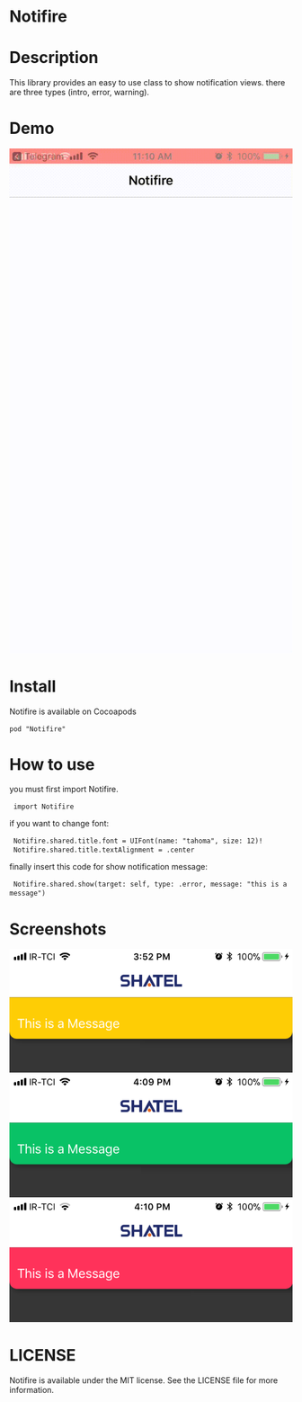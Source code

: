 # Notifire

# Description
This library provides an easy to use class to show notification views.
there are three types (intro, error, warning).

# Demo

![SuccessUnder](Screenshots/demo.gif)

# Install
Notifire is available on Cocoapods

    pod "Notifire"
    
# How to use
you must first import Notifire.

     import Notifire
     
if you want to change font:

     Notifire.shared.title.font = UIFont(name: "tahoma", size: 12)!
     Notifire.shared.title.textAlignment = .center

finally insert this code for show notification message:

     Notifire.shared.show(target: self, type: .error, message: "this is a message")



# Screenshots
![SuccessUnder](Screenshots/IMG_0945.PNG)
![SuccessUnder](Screenshots/IMG_0951.PNG)
![SuccessUnder](Screenshots/IMG_0952.PNG)



# LICENSE
Notifire is available under the MIT license. See the LICENSE file for more information.
